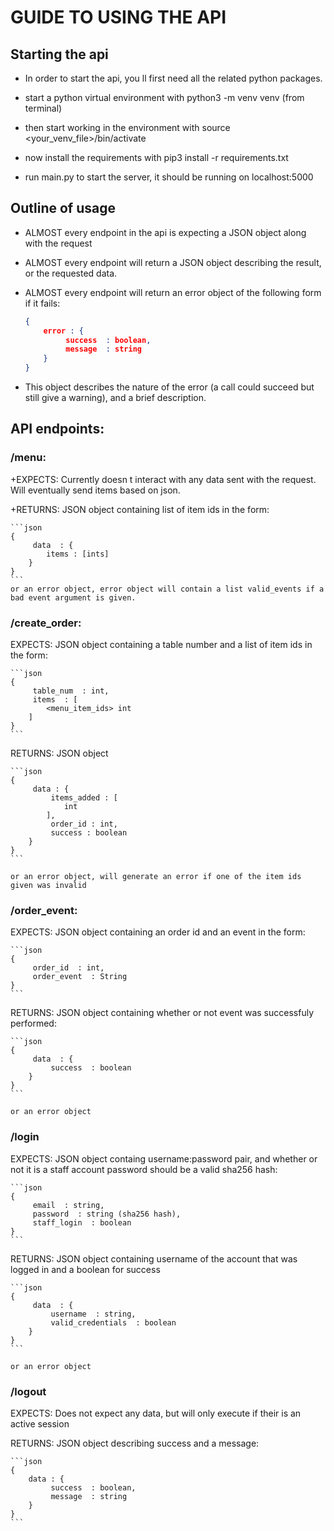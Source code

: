 # GUIDE TO USING THE API

## Starting the api

- In order to start the api, you ll first need all the related python packages.

- start a python virtual environment with  python3 -m venv venv  (from terminal)

- then start working in the environment with  source <your_venv_file>/bin/activate

- now install the requirements with  pip3 install -r requirements.txt 

- run main.py to start the server, it should be running on localhost:5000

## Outline of usage
- ALMOST every endpoint in the api is expecting a JSON object along with the request
- ALMOST every endpoint will return a JSON object describing the result, or the requested data.
- ALMOST every endpoint will return an error object of the following form if it fails:

	```json
	{
		error : {
			 success  : boolean,
			 message  : string
		}
	} 
	```
- This object describes the nature of the error (a call could succeed but still give a warning), and a brief description.

## API endpoints:

### /menu:
+EXPECTS: Currently doesn t interact with any data sent with the request. Will eventually send items
	based on json.

+RETURNS: JSON object containing list of item ids in the form:

	```json
	{
		 data  : {
			items : [ints]
		}
	}
	```
	or an error object, error object will contain a list valid_events if a bad event argument is given.

### /create\_order:
EXPECTS: JSON object containing a table number and a list of item ids in the form:

	```json
	{
		 table_num  : int,
		 items  : [
			<menu_item_ids> int
		]
	}
	```

RETURNS: JSON object 

	```json
	{
  		 data : {
    		 items_added : [
      			int
   			], 
    		 order_id : int, 
    		 success : boolean
  		}
	}
 	```

	or an error object, will generate an error if one of the item ids given was invalid

### /order\_event:
EXPECTS: JSON object containing an order id and an event in the form:

	```json
	{
		 order_id  : int,
		 order_event  : String
	}
	```

RETURNS: JSON object containing whether or not event was successfuly performed:

	```json
	{
		 data  : {
			 success  : boolean
		}
	}
	```

	or an error object

### /login
EXPECTS: JSON object containg username:password pair, and whether or not it is a staff account password 
should be a valid sha256 hash:

	```json
	{
		 email  : string,
		 password  : string (sha256 hash),
		 staff_login  : boolean
	}
	```

RETURNS: JSON object containing username of the account that was logged in and a boolean for success 

	```json
	{
		 data  : {
			 username  : string,
			 valid_credentials  : boolean
		}
	}
	```

	or an error object

### /logout
EXPECTS: Does not expect any data, but will only execute if their is an active session

RETURNS: JSON object describing success and a message:

	```json
	{
		data : {
			 success  : boolean,
			 message  : string
		}
	}
	```
